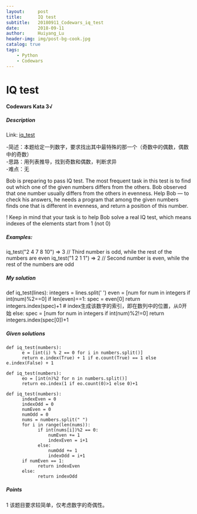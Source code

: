 ```yaml
---
layout:     post
title:      IQ test
subtitle:   20180911_Codewars_iq_test
date:       2018-09-11
author:     Huiyang_Lu
header-img: img/post-bg-cook.jpg
catalog: true
tags:
    - Python
    - Codewars
---
```

# IQ test
#### Codewars Kata 3√
##### Description
Link: [iq_test](https://www.codewars.com/kata/552c028c030765286c00007d)  
  
-简述：本题给定一列数字，要求找出其中最特殊的那一个（奇数中的偶数，偶数中的奇数）  
-思路：用列表推导，找到奇数和偶数，判断求异  
-难点：无  
  
Bob is preparing to pass IQ test. The most frequent task in this test is to find out which one of the given numbers differs from the others. Bob observed that one number usually differs from the others in evenness. Help Bob — to check his answers, he needs a program that among the given numbers finds one that is different in evenness, and return a position of this number.

! Keep in mind that your task is to help Bob solve a real IQ test, which means indexes of the elements start from 1 (not 0)

##### Examples:
iq_test("2 4 7 8 10") => 3 // Third number is odd, while the rest of the numbers are even
iq_test("1 2 1 1") => 2 // Second number is even, while the rest of the numbers are odd

##### My solution  
  def iq_test(lines):
      integers = lines.split(' ')
      even = [num for num in integers if int(num)%2==0]
      if len(even)==1:
          spec = even[0]
          return integers.index(spec)+1
          # index生成该数字的索引，即在数列中的位置，从0开始
      else:
          spec = [num for num in integers if int(num)%2!=0]
          return integers.index(spec[0])+1

##### Given solutions
    def iq_test(numbers):
          e = [int(i) % 2 == 0 for i in numbers.split()]
          return e.index(True) + 1 if e.count(True) == 1 else e.index(False) + 1  
    
    def iq_test(numbers):
          eo = [int(n)%2 for n in numbers.split()]
          return eo.index(1 if eo.count(0)>1 else 0)+1  
    
    def iq_test(numbers):
          indexEven = 0
          indexOdd = 0
          numEven = 0
          numOdd = 0
          nums = numbers.split(" ")
          for i in range(len(nums)):
                if int(nums[i])%2 == 0:
                    numEven += 1
                    indexEven = i+1
                else:
                    numOdd += 1
                    indexOdd = i+1
          if numEven == 1:
                return indexEven
          else:
                return indexOdd  

##### Points  
1 该题目要求较简单，仅考虑数字的奇偶性。  
